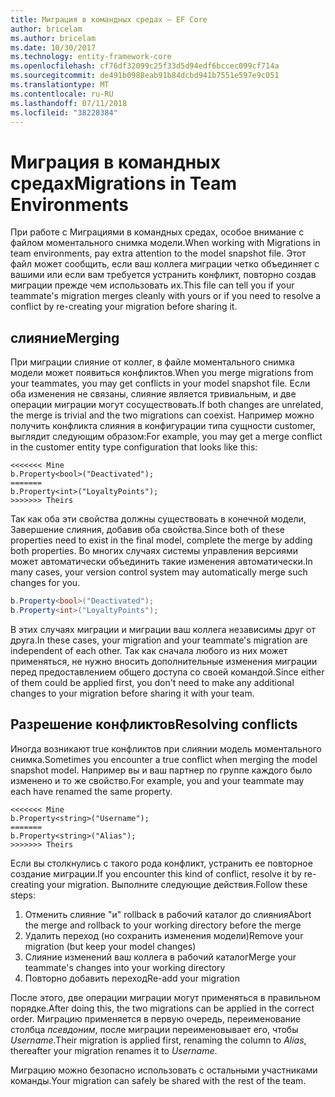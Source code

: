 ```yaml
---
title: Миграция в командных средах — EF Core
author: bricelam
ms.author: bricelam
ms.date: 10/30/2017
ms.technology: entity-framework-core
ms.openlocfilehash: cf76df32099c25f33d5d94edf6bccec099cf714a
ms.sourcegitcommit: de491b0988eab91b84dcbd941b7551e597e9c051
ms.translationtype: MT
ms.contentlocale: ru-RU
ms.lasthandoff: 07/11/2018
ms.locfileid: "38228384"
---
```

<a name="migrations-in-team-environments"></a><span data-ttu-id="e438d-102">Миграция в командных средах</span><span class="sxs-lookup"><span data-stu-id="e438d-102">Migrations in Team Environments</span></span>
===============================
<span data-ttu-id="e438d-103">При работе с Миграциями в командных средах, особое внимание с файлом моментального снимка модели.</span><span class="sxs-lookup"><span data-stu-id="e438d-103">When working with Migrations in team environments, pay extra attention to the model snapshot file.</span></span> <span data-ttu-id="e438d-104">Этот файл может сообщить, если ваш коллега миграции четко объединяет с вашими или если вам требуется устранить конфликт, повторно создав миграции прежде чем использовать их.</span><span class="sxs-lookup"><span data-stu-id="e438d-104">This file can tell you if your teammate's migration merges cleanly with yours or if you need to resolve a conflict by re-creating your migration before sharing it.</span></span>

<a name="merging"></a><span data-ttu-id="e438d-105">слияние</span><span class="sxs-lookup"><span data-stu-id="e438d-105">Merging</span></span>
-------
<span data-ttu-id="e438d-106">При миграции слияние от коллег, в файле моментального снимка модели может появиться конфликтов.</span><span class="sxs-lookup"><span data-stu-id="e438d-106">When you merge migrations from your teammates, you may get conflicts in your model snapshot file.</span></span> <span data-ttu-id="e438d-107">Если оба изменения не связаны, слияние является тривиальным, и две операции миграции могут сосуществовать.</span><span class="sxs-lookup"><span data-stu-id="e438d-107">If both changes are unrelated, the merge is trivial and the two migrations can coexist.</span></span> <span data-ttu-id="e438d-108">Например можно получить конфликта слияния в конфигурации типа сущности customer, выглядит следующим образом:</span><span class="sxs-lookup"><span data-stu-id="e438d-108">For example, you may get a merge conflict in the customer entity type configuration that looks like this:</span></span>

    <<<<<<< Mine
    b.Property<bool>("Deactivated");
    =======
    b.Property<int>("LoyaltyPoints");
    >>>>>>> Theirs

<span data-ttu-id="e438d-109">Так как оба эти свойства должны существовать в конечной модели, Завершение слияния, добавив оба свойства.</span><span class="sxs-lookup"><span data-stu-id="e438d-109">Since both of these properties need to exist in the final model, complete the merge by adding both properties.</span></span> <span data-ttu-id="e438d-110">Во многих случаях системы управления версиями может автоматически объединить такие изменения автоматически.</span><span class="sxs-lookup"><span data-stu-id="e438d-110">In many cases, your version control system may automatically merge such changes for you.</span></span>

``` csharp
b.Property<bool>("Deactivated");
b.Property<int>("LoyaltyPoints");
```

<span data-ttu-id="e438d-111">В этих случаях миграции и миграции ваш коллега независимы друг от друга.</span><span class="sxs-lookup"><span data-stu-id="e438d-111">In these cases, your migration and your teammate's migration are independent of each other.</span></span> <span data-ttu-id="e438d-112">Так как сначала любого из них может применяться, не нужно вносить дополнительные изменения миграции перед предоставлением общего доступа со своей командой.</span><span class="sxs-lookup"><span data-stu-id="e438d-112">Since either of them could be applied first, you don't need to make any additional changes to your migration before sharing it with your team.</span></span>

<a name="resolving-conflicts"></a><span data-ttu-id="e438d-113">Разрешение конфликтов</span><span class="sxs-lookup"><span data-stu-id="e438d-113">Resolving conflicts</span></span>
-------------------
<span data-ttu-id="e438d-114">Иногда возникают true конфликтов при слиянии модель моментального снимка.</span><span class="sxs-lookup"><span data-stu-id="e438d-114">Sometimes you encounter a true conflict when merging the model snapshot model.</span></span> <span data-ttu-id="e438d-115">Например вы и ваш партнер по группе каждого было изменено и то же свойство.</span><span class="sxs-lookup"><span data-stu-id="e438d-115">For example, you and your teammate may each have renamed the same property.</span></span>

    <<<<<<< Mine
    b.Property<string>("Username");
    =======
    b.Property<string>("Alias");
    >>>>>>> Theirs

<span data-ttu-id="e438d-116">Если вы столкнулись с такого рода конфликт, устранить ее повторное создание миграции.</span><span class="sxs-lookup"><span data-stu-id="e438d-116">If you encounter this kind of conflict, resolve it by re-creating your migration.</span></span> <span data-ttu-id="e438d-117">Выполните следующие действия.</span><span class="sxs-lookup"><span data-stu-id="e438d-117">Follow these steps:</span></span>

1. <span data-ttu-id="e438d-118">Отменить слияние "и" rollback в рабочий каталог до слияния</span><span class="sxs-lookup"><span data-stu-id="e438d-118">Abort the merge and rollback to your working directory before the merge</span></span>
2. <span data-ttu-id="e438d-119">Удалить переход (но сохранить изменения модели)</span><span class="sxs-lookup"><span data-stu-id="e438d-119">Remove your migration (but keep your model changes)</span></span>
3. <span data-ttu-id="e438d-120">Слияние изменений ваш коллега в рабочий каталог</span><span class="sxs-lookup"><span data-stu-id="e438d-120">Merge your teammate's changes into your working directory</span></span>
4. <span data-ttu-id="e438d-121">Повторно добавить переход</span><span class="sxs-lookup"><span data-stu-id="e438d-121">Re-add your migration</span></span>

<span data-ttu-id="e438d-122">После этого, две операции миграции могут применяться в правильном порядке.</span><span class="sxs-lookup"><span data-stu-id="e438d-122">After doing this, the two migrations can be applied in the correct order.</span></span> <span data-ttu-id="e438d-123">Миграцию применяется в первую очередь, переименование столбца *псевдоним*, после миграции переименовывает его, чтобы *Username*.</span><span class="sxs-lookup"><span data-stu-id="e438d-123">Their migration is applied first, renaming the column to *Alias*, thereafter your migration renames it to *Username*.</span></span>

<span data-ttu-id="e438d-124">Миграцию можно безопасно использовать с остальными участниками команды.</span><span class="sxs-lookup"><span data-stu-id="e438d-124">Your migration can safely be shared with the rest of the team.</span></span>
